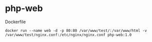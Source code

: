# php-web
Dockerfile

```shell
docker run --name web -d -p 80:80 /var/www/test/:/var/www/html -v /var/www/test/nginx.conf:/etc/nginx/nginx.conf php-web:1.0
```
